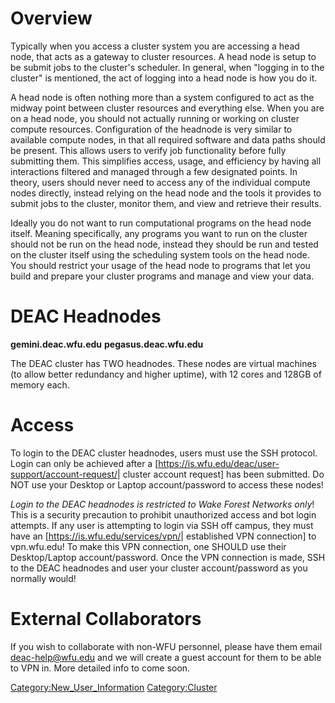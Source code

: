 # Overview

Typically when you access a cluster system you are accessing a head
node, that acts as a gateway to cluster resources. A head node is setup
to be submit jobs to the cluster's scheduler. In general, when "logging
in to the cluster" is mentioned, the act of logging into a head node is
how you do it.

A head node is often nothing more than a system configured to act as the
midway point between cluster resources and everything else. When you are
on a head node, you should not actually running or working on cluster
compute resources. Configuration of the headnode is very similar to
available compute nodes, in that all required software and data paths
should be present. This allows users to verify job functionality before
fully submitting them. This simplifies access, usage, and efficiency by
having all interactions filtered and managed through a few designated
points. In theory, users should never need to access any of the
individual compute nodes directly, instead relying on the head node and
the tools it provides to submit jobs to the cluster, monitor them, and
view and retrieve their results.

Ideally you do not want to run computational programs on the head node
itself. Meaning specifically, any programs you want to run on the
cluster should not be run on the head node, instead they should be run
and tested on the cluster itself using the scheduling system tools on
the head node. You should restrict your usage of the head node to
programs that let you build and prepare your cluster programs and manage
and view your data.

# DEAC Headnodes

**gemini.deac.wfu.edu**
**pegasus.deac.wfu.edu**

The DEAC cluster has TWO headnodes. These nodes are virtual machines (to
allow better redundancy and higher uptime), with 12 cores and 128GB of
memory each.

# Access

To login to the DEAC cluster headnodes, users must use the SSH protocol.
Login can only be achieved after a
\[<https://is.wfu.edu/deac/user-support/account-request/>| cluster
account request\] has been submitted. Do NOT use your Desktop or Laptop
account/password to access these nodes\!

*Login to the DEAC headnodes is restricted to Wake Forest Networks
only*\! This is a security precaution to prohibit unauthorized access
and bot login attempts. If any user is attempting to login via SSH off
campus, they must have an \[<https://is.wfu.edu/services/vpn/>|
established VPN connection\] to vpn.wfu.edu\! To make this VPN
connection, one SHOULD use their Desktop/Laptop account/password. Once
the VPN connection is made, SSH to the DEAC headnodes and user your
cluster account/password as you normally would\!

# External Collaborators

If you wish to collaborate with non-WFU personnel, please have them
email deac-help@wfu.edu and we will create a guest account for them to
be able to VPN in. More detailed info to come
soon.

[Category:New_User_Information](Category:New_User_Information "wikilink")
[Category:Cluster](Category:Cluster "wikilink")
